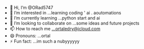 - 👋 Hi, I’m @ORad5747
- 👀 I’m interested in ...learning coding ' ai . aoutomations 
- 🌱 I’m currently learning ...python start and ai 
- 💞️ I’m looking to collaborate on ...some ideas and future projects
- 📫 How to reach me ...ortaledry@icloud.com
- 😄 Pronouns: ...ortal
- ⚡ Fun fact: ...im such a nubyyyyyy

<!---
ORad5747/ORad5747 is a ✨ special ✨ repository because its `README.md` (this file) appears on your GitHub profile.
You can click the Preview link to take a look at your changes.
--->
